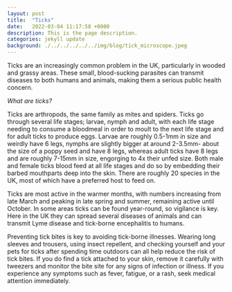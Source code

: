 ```yaml
---
layout: post
title:  "Ticks"
date:   2022-03-04 11:17:58 +0000
description: This is the page description.
categories: jekyll update
background: ./../../../../../img/blog/tick_microscope.jpeg
---
```


Ticks are an increasingly common problem in the UK, particularly in wooded and grassy areas. These small, blood-sucking parasites can transmit diseases to both humans and animals, making them a serious public health concern.

*What are ticks?*

Ticks are arthropods, the same family as mites and spiders. Ticks go through several life stages; larvae, nymph and adult, with each life stage needing to consume a bloodmeal in order to moult to the next life stage and for adult ticks to produce eggs. Larvae are roughly 0.5-1mm in size and weirdly have 6 legs, nymphs are slightly bigger at around 2-3.5mm- about the size of a poppy seed and have 8 legs, whereas adult ticks have 8 legs and are roughly 7-15mm in size, engorging to 4x their unfed size. Both male and female ticks blood feed at all life stages and do so by embedding their barbed mouthparts deep into the skin. There are roughly 20 species in the UK, most of which have a preferred host to feed on.

Ticks are most active in the warmer months, with numbers increasing from late March and peaking in late spring and summer, remaining active until October. In some areas ticks can be found year-round, so vigilance is key. Here in the UK they can spread several diseases of animals and can transmit Lyme disease and tick-borne encephalitis to humans.

Preventing tick bites is key to avoiding tick-borne illnesses. Wearing long sleeves and trousers, using insect repellent, and checking yourself and your pets for ticks after spending time outdoors can all help reduce the risk of tick bites. If you do find a tick attached to your skin, remove it carefully with tweezers and monitor the bite site for any signs of infection or illness. If you experience any symptoms such as fever, fatigue, or a rash, seek medical attention immediately.

